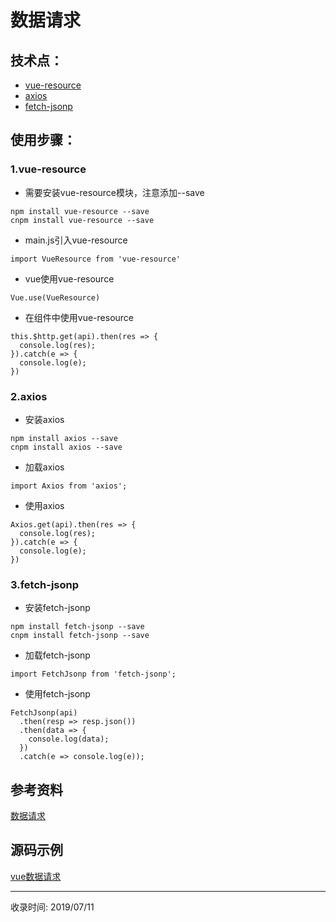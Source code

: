 # 数据请求

## 技术点：
* [vue-resource](https://github.com/pagekit/vue-resource)
* [axios](https://github.com/axios/axios)
* [fetch-jsonp](https://github.com/camsong/fetch-jsonp)

## 使用步骤：
### 1.vue-resource
+ 需要安装vue-resource模块，注意添加--save
```shell
npm install vue-resource --save
cnpm install vue-resource --save
```

+ main.js引入vue-resource
```vuejs
import VueResource from 'vue-resource'
```

+ vue使用vue-resource
```vuejs
Vue.use(VueResource)
```

+ 在组件中使用vue-resource
```vuejs
this.$http.get(api).then(res => {
  console.log(res);
}).catch(e => {
  console.log(e);
})
```

### 2.axios
+ 安装axios
```shell
npm install axios --save
cnpm install axios --save
```

+ 加载axios
```vuejs
import Axios from 'axios';
```

+ 使用axios
```vuejs
Axios.get(api).then(res => {
  console.log(res);
}).catch(e => {
  console.log(e);
})
```

### 3.fetch-jsonp
+ 安装fetch-jsonp
```shell
npm install fetch-jsonp --save
cnpm install fetch-jsonp --save
```

+ 加载fetch-jsonp
```vuejs
import FetchJsonp from 'fetch-jsonp';
```

+ 使用fetch-jsonp
```vuejs
FetchJsonp(api)
  .then(resp => resp.json())
  .then(data => {
    console.log(data);
  })
  .catch(e => console.log(e));
```

## 参考资料
[数据请求](https://www.jianshu.com/p/6b82722e2025)

## 源码示例
[vue数据请求](https://github.com/ghostxbh/VUE-Study/tree/master/vuedemo/demo09)

---
收录时间: 2019/07/11

<Vssue :title="$title" />

